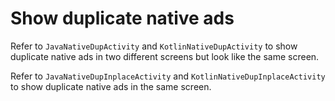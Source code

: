 Show duplicate native ads
==================

Refer to ``JavaNativeDupActivity`` and ``KotlinNativeDupActivity`` to show duplicate native ads in two different screens but look like the same screen.

Refer to ``JavaNativeDupInplaceActivity`` and ``KotlinNativeDupInplaceActivity`` to show duplicate native ads in the same screen.
